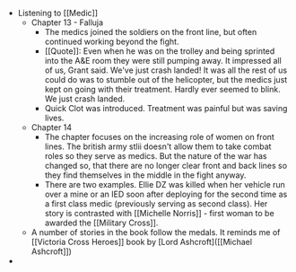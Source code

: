 - Listening to [[Medic]]
	- Chapter 13 - Falluja
		- The medics joined the soldiers on the front line, but often continued working beyond the fight.
		- [[Quote]]: Even when he was on the trolley and being sprinted into the A&E room they were still pumping away. It impressed all of us, Grant said. We've just crash landed! It was all the rest of us could do was to stumble out of the helicopter, but the medics just kept on going with their treatment. Hardly ever seemed to blink.
		  We just crash landed.
		- Quick Clot was introduced. Treatment was painful but was saving lives.
	- Chapter 14
		- The chapter focuses on the increasing role of women on front lines. The british army stlii doesn't allow them to take combat roles so they serve as medics. But the nature of the war has changed so, that there are no longer clear front and back lines so they find themselves in the middle in the fight anyway.
		- There are two examples. Ellie DZ was killed when her vehicle run over a mine or an IED soon after deploying for the second time as a first class medic (previously serving as second class). Her story is contrasted with [[Michelle Norris]] - first woman to be awarded the [[Military Cross]].
	- A number of stories in the book follow the medals. It reminds me of [[Victoria Cross Heroes]] book by [Lord Ashcroft]([[Michael Ashcroft]])
-